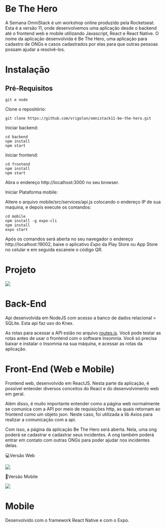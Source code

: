 # Be The Hero

A Semana OmniStack é um workshop online produzido pela Rocketseat. Esta é a versão 11, onde desenvolvemos uma aplicação desde o backend até o frontend web e mobile utilizando Javascript, React e React Native. O nome da aplicação desenvolvida é Be The Hero, uma aplicação para cadastro de ONGs e casos cadastrados por elas para que outras pessoas possam ajudar a resolvê-los.



# Instalação

## Pré-Requisitos 

```git e node```

Clone o repositório:
```
git clone https://github.com/vrigolon/omnistack11-be-the-hero.git
```

Iniciar backend:
```
cd backend
npm install
npm start
```

Iniciar frontend:

```
cd frontend
npm install
npm start
```

Abra o endereço http://localhost:3000 no seu browser.


Iniciar Plataforma mobile:

Altere o arquivo mobile/src/services/api.js colocando o endereço IP de sua maquina, e depois execute os comandos:

```
cd mobile
npm install -g expo-cli
npm install
expo start
```
Após os comandos será aberta no seu navegador o endereço http://localhost:19002, baixe o aplicativo *Expo* da Play Store ou App Store no celular e em seguida escaneie o código QR.

# Projeto


![](https://github.com/pushline/Be-the-Hero/blob/master/frontend/77811449-13935d80-7079-11ea-9123-4c8ff90a696b.png)


# Back-End

Api desenvolvida em NodeJS com acesso a banco de dados relacional = SQLite. Esta api faz uso do Knex.

As rotas para acessar a API estão no arquivo [routes.js](https://github.com/pushline/Be-the-Hero/blob/master/backend/src/routes.js). Você pode testar as rotas antes de usar o frontend com o software Insomnia. Você só precisa baixar e instalar o Insomnia na sua máquina, e acessar as rotas da aplicação.

# Front-End (Web e Mobile)

Frontend web, desenvolvido em ReactJS. Nesta parte da aplicação, é possível entender diversos conceitos do React e do desenvolvimento web em geral. 

Além disso, é muito importante entender como a página web normalmente se comunica com a API por meio de requisições http, as quais retornam ao frontend como um objeto json. Neste caso, foi utilizada a lib Axios para realizar a comunicação com a api.


Com isso, a página da aplicação Be The Hero será aberta. Nela, uma ong poderá se cadastrar e cadastrar seus incidentes. A ong também poderá entrar em contato com outras ONGs para poder ajudar nos incidentes delas.


💻Versão Web
 
![](https://github.com/pushline/Be-the-Hero/blob/master/frontend/77805427-9c51cf80-7060-11ea-88a1-ff3014ffe8ce.gif)
  
:iphone:Versão Mobile

![](https://github.com/pushline/Be-the-Hero/blob/master/frontend/77805360-72001200-7060-11ea-9bc3-dd313a195bf8.gif)



# Mobile

Desenvolvido com o framework React Native e com o Expo.
